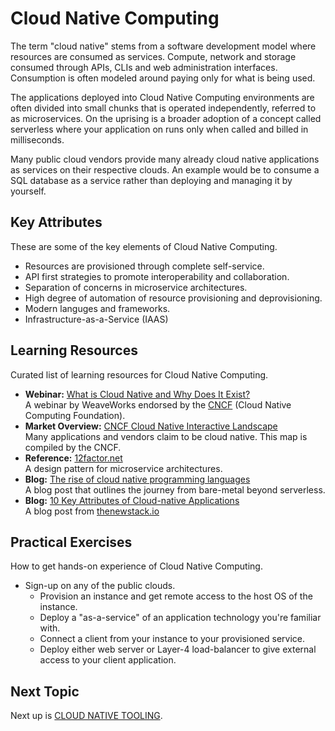 # Cloud Native Computing
The term "cloud native" stems from a software development model where resources are consumed as services. Compute, network and storage consumed through APIs, CLIs and web administration interfaces. Consumption is often modeled around paying only for what is being used.

The applications deployed into Cloud Native Computing environments are often divided into small chunks that is operated independently, referred to as microservices. On the uprising is a broader adoption of a concept called serverless where your application on runs only when called and billed in milliseconds.

Many public cloud vendors provide many already cloud native applications as services on their respective clouds. An example would be to consume a SQL database as a service rather than deploying and managing it by yourself.

## Key Attributes
These are some of the key elements of Cloud Native Computing.

- Resources are provisioned through complete self-service.
- API first strategies to promote interoperability and collaboration.
- Separation of concerns in microservice architectures.
- High degree of automation of resource provisioning and deprovisioning.
- Modern languges and frameworks.
- Infrastructure-as-a-Service (IAAS)

## Learning Resources
Curated list of learning resources for Cloud Native Computing.

- **Webinar:** [What is Cloud Native and Why Does It Exist?](https://www.cncf.io/webinars/what-is-cloud-native-and-why-does-it-exist/)<br />
  A webinar by WeaveWorks endorsed by the [CNCF](https://landscape.cncf.io/) (Cloud Native Computing Foundation).
- **Market Overview:** [CNCF Cloud Native Interactive Landscape](https://landscape.cncf.io/)<br />
  Many applications and vendors claim to be cloud native. This map is compiled by the CNCF.
- **Reference:** [12factor.net](https://12factor.net/)<br />
  A design pattern for microservice architectures.
- **Blog:** [The rise of cloud native programming languages](https://hackernoon.com/the-rise-of-cloud-native-programming-languages-211a5081f1b2)<br />
  A blog post that outlines the journey from bare-metal beyond serverless.
- **Blog:** [10 Key Attributes of Cloud-native Applications](https://thenewstack.io/10-key-attributes-of-cloud-native-applications/)<br />
  A blog post from [thenewstack.io](https://thenewstack.io)

## Practical Exercises
How to get hands-on experience of Cloud Native Computing.

- Sign-up on any of the public clouds. 
  - Provision an instance and get remote access to the host OS of the instance. 
  - Deploy a "as-a-service" of an application technology you're familiar with.
  - Connect a client from your instance to your provisioned service.
  - Deploy either web server or Layer-4 load-balancer to give external access to your client application.

## Next Topic
Next up is [CLOUD NATIVE TOOLING](CLOUD_NATIVE_TOOLING.md).
